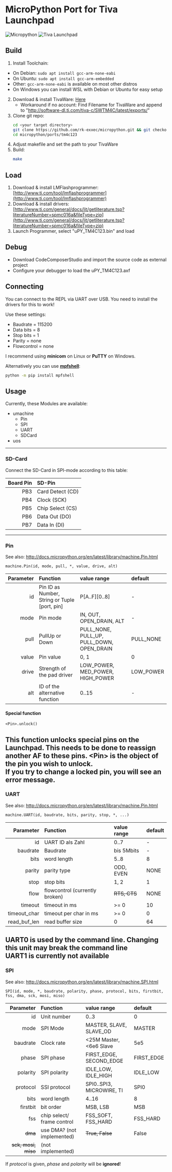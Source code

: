 # MicroPython Port for Tiva Launchpad

![Micropython](https://github.com/micropython/micropython/blob/8402c26cfa98b4689f5ac4673952a654cfe5b678/logo/logo.jpg)
![Tiva Launchpad](https://www.ti.com/diagrams/med_ek-tm4c123gxl_tivalp_angle_new.jpg)

## Build

1. Install Toolchain:
  * On Debian: `sudo apt install gcc-arm-none-eabi`
  * On Ubuntu: `sudo apt install gcc-arm-embedded`
  * Other: `gcc-arm-none-eabi` is available on most other distros
  * On Windows you can install WSL with Debian or Ubuntu for easy setup
2. Download & install TivaWare:
   [Here](http://software-dl.ti.com/tiva-c/SW-TM4C/latest/index_FDS.html) 
   - Workaround if no account:
   Find Filename for TivaWare and append to "http://software-dl.ti.com/tiva-c/SWTM4C/latest/exports/"
3. Clone git repo:
   ```bash
   cd <your target directory>
   git clone https://github.com/rk-exxec/micropython.git && git checkout tiva_from_stable
   cd micropython/ports/tm4c123
   ```
4. Adjust makefile and set the path to your TivaWare
5. Build:
   ```bash
   make
   ```
   
## Load

1. Download & install LMFlashprogrammer:
   [http://www.ti.com/tool/lmflashprogrammer](http://www.ti.com/tool/lmflashprogrammer)
2. Download & install drivers:
   [http://www.ti.com/general/docs/lit/getliterature.tsp?literatureNumber=spmc016a&fileType=zip](http://www.ti.com/general/docs/lit/getliterature.tsp?literatureNumber=spmc016a&fileType=zip)
3. Launch Programmer, select "uPY_TM4C123.bin" and load

## Debug

* Download CodeComposerStudio and import the source code as external project
* Configure your debugger to load the uPY_TM4C123.axf

## Connecting

You can connect to the REPL via UART over USB. You need to install the drivers for this to work!

Use these settings:
* Baudrate = 115200
* Data bits = 8
* Stop bits = 1
* Parity = none
* Flowcontrol = none

I recommend using **minicom** on Linux or **PuTTY** on Windows.

Alternatively you can use [**mpfshell**](https://github.com/wendlers/mpfshell):
```bash
python -m pip install mpfshell
```

## Usage

Currently, these Modules are available:
* umachine
  * Pin
  * SPI
  * UART
  * SDCard
* uos
---
### SD-Card

Connect the SD-Card in SPI-mode according to this table:  

| Board Pin | SD-Pin           |
| --------: | :--------------- |
|       PB3 | Card Detect (CD) |
|       PB4 | Clock (SCK)      |
|       PB5 | Chip Select (CS) |
|       PB6 | Data Out (DO)    |
|       PB7 | Data In (DI)     |

---
### Pin

See also: 
<http://docs.micropython.org/en/latest/library/machine.Pin.html>

    machine.Pin(id, mode, pull, *, value, drive, alt)

| Parameter | Function                                         | value range                                  | default |
| --------: | :----------------------------------------------- | :-------------------------------------------- | :----------- |
|        id | Pin ID as Number, String or Tuple \[port, pin\] | P\[A..F\]\[0..8\]                             | \-           |
|      mode | Pin mode                                        | IN, OUT, OPEN\_DRAIN, ALT                     | \-           |
|      pull | PullUp or  Down                                 | PULL\_NONE, PULL\_UP, PULL\_DOWN, OPEN\_DRAIN | PULL\_NONE   |
|     value | Pin value                                       | 0, 1                                          | 0            |
|     drive | Strength of the pad driver                          | LOW\_POWER, MED\_POWER, HIGH\_POWER           | LOW\_POWER   |
|       alt | ID of the alternative function                    | 0..15                                         | \-           |

#### Special function

    <Pin>.unlock() 

This function unlocks special pins on the Launchpad. This needs to be done to reassign another AF to these pins.
\<Pin\> is the object of the pin you wish to unlock.  
If you try to change a locked pin, you will see an error message.
---
### UART

See also:
<http://docs.micropython.org/en/latest/library/machine.Pin.html>



    machine.UART(id, baudrate, bits, parity, stop, *, ...)

|      Parameter | Function                            | value range | default |
| -------------: | :---------------------------------- | :----------- | :----------- |
|             id | UART ID als Zahl                    | 0..7         | \-           |
|       baudrate | Baudrate                            | bis 5Mbits   | \-           |
|           bits | word length                           | 5..8         | 8            |
|         parity | parity type                        | ODD, EVEN    | NONE         |
|           stop | stop bits                           | 1, 2         | 1            |
|           flow | flowcontrol (currently broken)                        | ~~RTS, CTS~~     | NONE         |
|        timeout | timeout in ms  | >= 0    | 10           |
|  timeout\_char | timeout per char in ms | >= 0    | 0            |
| read\_buf\_len | read buffer size               | 0    | 64           |

UART0 is used by the command line. Changing this unit may break the command line  
UART1 is currently not available
---
### SPI

See also:
<http://docs.micropython.org/en/latest/library/machine.SPI.html>

    SPI(id, mode, *, baudrate, polarity, phase, protocol, bits, firstbit, fss, dma, sck, mosi, miso)

|       Parameter | Function                        | value range               | default |
| --------------: | :------------------------------ | :------------------------- | :----------- |
|              id | Unit number           | 0..3                       | 0            |
|            mode | SPI Mode                       | MASTER, SLAVE, SLAVE\_OD   | MASTER       |
|        baudrate | Clock rate    | \<25M Master, \<6e6 Slave | 5e5          |
|           phase | SPI phase       | FIRST\_EDGE, SECOND\_EDGE  | FIRST\_EDGE  |
|        polarity | SPI polarity      | IDLE\_LOW, IDLE\_HIGH      | IDLE\_LOW    |
|        protocol | SSI protocol                       | SPI0..SPI3, MICROWIRE, TI  | SPI0         |
|            bits | word length                       | 4..16                      | 8            |
|        firstbit | bit order | MSB, LSB                   | MSB          |
|             fss | chip select/ frame control      | FSS\_SOFT, FSS\_HARD       | FSS\_HARD    |
|             ~~dma~~ | use DMA? (not implemented)              | ~~True, False~~                |     False         |
| ~~sck, mosi, miso~~ | (not implemented)       |                            |              |
 
If *protocol* is given, *phase* and *polarity* will be **ignored**!
